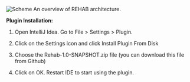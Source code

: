![Scheme](images/Rehab.jpg)
An overview of REHAB architecture.

**Plugin Installation:**

1. Open IntelliJ Idea. Go to File $\mathrm{>}$ Settings $\mathrm{>}$ Plugin. 

2. Click on the Settings icon and click Install Plugin From Disk

3. Choose the Rehab-1.0-SNAPSHOT.zip file (you can download this file from Github)

4. Click on OK. Restart IDE to start using the plugin. 
